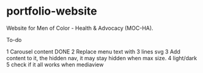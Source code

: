# portfolio-website

Website for Men of Color - Health & Advocacy (MOC-HA).

To-do

1 Carousel content DONE
2 Replace menu text with 3 lines svg
3 Add content to it, the hidden nav, it may stay hidden when max size.
4 light/dark
5 check if it all works when mediaview